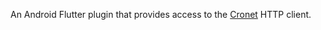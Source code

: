 An Android Flutter plugin that provides access to the
[Cronet](https://developer.android.com/guide/topics/connectivity/cronet/reference/org/chromium/net/package-summary)
HTTP client.
